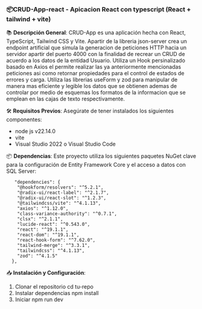 ### 📦CRUD-App-react - Apicacion React con typescript (React + tailwind + vite)
📚 **Descripción General**:
CRUD-App es una aplicación hecha con React, TypeScript, Tailwind CSS y Vite. 
Apartir de la libreria json-server crea un endpoint artificial que simula la generacion de peticiones HTTP  hacia un servidor apartir del puerto 4000 con la finalidad de recrear un CRUD de acuerdo a los datos de la entidad Usuario. Utiliza un Hook persinalizado basado en Axios el permite realizar las ya anteriormente mencionadas peticiones asi como retornar propiedades para el control de estados de errores y carga. Utiliza las librerias useForm y zod para manipular de manera mas eficiente y legible los datos que se obtienen ademas de controlar por medio de esquemas los formatos de la informacion que se emplean en las cajas de texto respectivamente.

🛠️ **Requisitos Previos**:
Asegúrate de tener instalados los siguientes componentes:

- node js v22.14.0
- vite
- Visual Studio 2022 o Visual Studio Code

📦 **Dependencias**:
Este proyecto utiliza los siguientes paquetes NuGet clave para la configuración de Entity Framework Core y el acceso a datos con SQL Server:
````
   "dependencies": {
    "@hookform/resolvers": "^5.2.1",
    "@radix-ui/react-label": "^2.1.7",
    "@radix-ui/react-slot": "^1.2.3",
    "@tailwindcss/vite": "^4.1.13",
    "axios": "^1.12.0",
    "class-variance-authority": "^0.7.1",
    "clsx": "^2.1.1",
    "lucide-react": "^0.543.0",
    "react": "^19.1.1",
    "react-dom": "^19.1.1",
    "react-hook-form": "^7.62.0",
    "tailwind-merge": "^3.3.1",
    "tailwindcss": "^4.1.13",
    "zod": "^4.1.5"
  },
  ````
📥 **Instalación y Configuración**:
1. Clonar el repositorio
cd tu-repo
2. Instalar dependencias
npm install 
3. Iniciar
npm run dev
